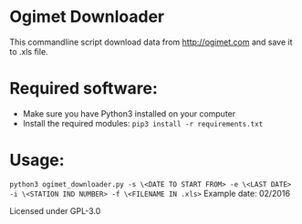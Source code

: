 # Ogimet Downloader
This commandline script download data from http://ogimet.com and save it to .xls file. 
# Required software:

- Make sure you have Python3 installed on your computer
- Install the required modules:
  `pip3 install -r requirements.txt`

# Usage:

`python3 ogimet_downloader.py -s \<DATE TO START FROM> -e \<LAST DATE> -i \<STATION IND NUMBER> -f \<FILENAME IN .xls>`
Example date: 02/2016

Licensed under GPL-3.0
